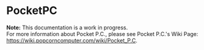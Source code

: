 # PocketPC

**Note:** This documentation is a work in progress.  
For more information about Pocket P.C., please see Pocket P.C.'s Wiki Page: https://wiki.popcorncomputer.com/wiki/Pocket_P.C.
